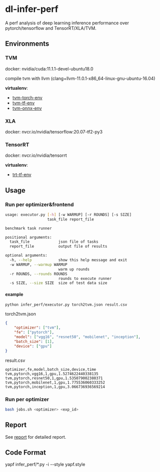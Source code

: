 # dl-infer-perf
A perf analysis of deep learning inference performance over pytorch/tensorflow and TensorRT/XLA/TVM.

## Environments
### TVM
docker: nvidia/cuda:11.1.1-devel-ubuntu18.0

compile tvm with llvm (clang+llvm-11.0.1-x86_64-linux-gnu-ubuntu-16.04)

**virtualenv**:
  - [tvm-torch-env](doc/tvm-torch-env-req.txt)
  - [tvm-tf-env](doc/tvm-tf-env-req.txt)
  - [tvm-onnx-env](doc/tvm-onnx-env-req.txt)

### XLA
docker: nvcr.io/nvidia/tensorflow:20.07-tf2-py3

### TensorRT
docker: nvcr.io/nvidia/tensorrt

**virtualenv**:
  - [trt-tf-env](doc/trt-tf-env-req.txt)

## Usage
### Run per optimizer&frontend
```bash
usage: executor.py [-h] [-w WARMUP] [-r ROUNDS] [-s SIZE]
                   task_file report_file

benchmark task runner

positional arguments:
  task_file             json file of tasks
  report_file           output file of results

optional arguments:
  -h, --help            show this help message and exit
  -w WARMUP, --warmup WARMUP
                        warm up rounds
  -r ROUNDS, --rounds ROUNDS
                        rounds to execute runner
  -s SIZE, --size SIZE  size of test data size
```

#### example
`python infer_perf/executor.py torch2tvm.json result.csv`

torch2tvm.json
```json
{
    "optimizer": ["tvm"],
    "fe": ["pytorch"],
    "model": ["vgg16", "resnet50", "mobilenet", "inception"],
    "batch_size": [1],
    "device": ["gpu"]
}
```
result.csv
```csv
optimizer,fe,model,batch_size,device,time
tvm,pytorch,vgg16,1,gpu,1.5274622440338135
tvm,pytorch,resnet50,1,gpu,1.535079002380371
tvm,pytorch,mobilenet,1,gpu,1.775536060333252
tvm,pytorch,inception,1,gpu,3.066736936569214
```

### Run per optimizer
```bash
bash jobs.sh <optimizer> <exp_id>
```

## Report
See [report](doc/exp/report.md) for detailed report.

## Code Format
yapf infer_perf/*.py -i --style yapf.style 